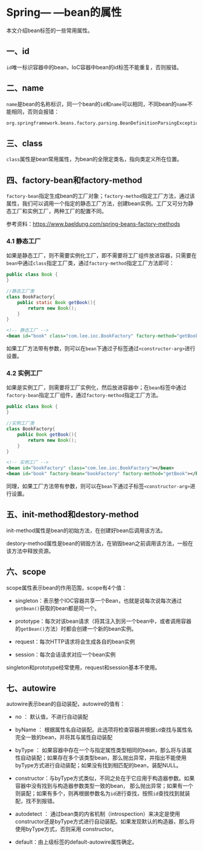 # Spring— —bean的属性

本文介绍bean标签的一些常用属性。



## 一、id

`id`唯一标识容器中的bean，IoC容器中bean的id标签不能重复，否则报错。



## 二、name

`name`是bean的名称标识，同一个bean的`id`和`name`可以相同，不同bean的`name`不能相同，否则会报错：

```markdown
org.springframework.beans.factory.parsing.BeanDefinitionParsingException: Configuration problem: Bean name 'xxx' is already used in this <beans> element
```



## 三、class

`class`属性是bean常用属性，为bean的全限定类名，指向类定义所在位置。



## 四、factory-bean和factory-method

`factory-bean`指定生成bean的工厂对象；`factory-method`指定工厂方法，通过该属性，我们可以调用一个指定的静态工厂方法，创建bean实例。工厂又可分为静态工厂和实例工厂，两种工厂的配置不同。

参考资料：https://www.baeldung.com/spring-beans-factory-methods

### 4.1 静态工厂

如果是静态工厂，则不需要实例化工厂，即不需要将工厂组件放进容器，只需要在`bean`中通过`class`指定工厂类，通过`factory-method`指定工厂方法即可：

```java
public class Book {
}

//静态工厂类
class BookFactory{
    public static Book getBook(){
        return new Book();
    }
}
```

```xml
<!-- 静态工厂 -->
<bean id="book" class="com.lee.ioc.BookFactory" factory-method="getBook"></bean>
```

如果工厂方法带有参数，则可以在`bean`下通过子标签通过`<constructor-arg>`进行设置。



### 4.2 实例工厂

如果是实例工厂，则需要将工厂实例化，然后放进容器中；在`bean`标签中通过`factory-bean`指定工厂组件，通过`factory-method`指定工厂方法。

```java
public class Book {
}

//实例工厂类
class BookFactory{
    public Book getBook(){
        return new Book();
    }
}
```

```xml
<!-- 实例工厂 -->
<bean id="bookFactory" class="com.lee.ioc.BookFactory"></bean>
<bean id="book" factory-bean="bookFactory" factory-method="getBook"></bean>
```

同理，如果工厂方法带有参数，则可以在`bean`下通过子标签`<constructor-arg>`进行设置。



## 五、init-method和destory-method

init-method属性是bean的初始方法，在创建好bean后调用该方法。

destory-method属性是bean的销毁方法，在销毁bean之前调用该方法，一般在该方法中释放资源。



## 六、scope

scope属性表示bean的作用范围，scope有4个值：

- singleton：表示整个IOC容器共享一个Bean，也就是说每次说每次通过`getBean()`获取的bean都是同一个。

- prototype：每次对该bean请求（将其注入到另一个bean中，或者调用容器的`getBean()`方法）时都会创建一个新的bean实例。

- request：每次HTTP请求将会生成各自的bean实例

- session：每次会话请求对应一个bean实例

singleton和prototype经常使用，request和session基本不使用。



## 七、autowire

autowire表示bean的自动装配，autowire的值有：

- no ： 默认值，不进行自动装配

- byName ： 根据属性名自动装配。此选项将检查容器并根据`id`查找与属性名完全一致的bean，并将其与属性自动装配

- byType ： 如果容器中存在一个与指定属性类型相同的bean，那么将与该属性自动装配；如果存在多个该类型bean，那么抛出异常，并指出不能使用byType方式进行自动装配；如果没有找到相匹配的bean，装配NULL。

- constructor：与byType方式类似，不同之处在于它应用于构造器参数。如果容器中没有找到与构造器参数类型一致的bean， 那么抛出异常；如果有一个则装配；如果有多个，则再根据参数名为`id`进行查找，按照`id`查找找到就装配，找不到报错。

- autodetect ： 通过bean类的内省机制（introspection）来决定是使用constructor还是byType方式进行自动装配。如果发现默认的构造器，那么将使用byType方式，否则采用 constructor。

- default：由上级标签的default-autowire属性确定。

